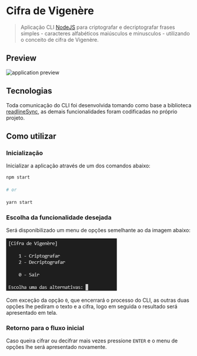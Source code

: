 # Cifra de Vigenère

> Aplicação CLI [NodeJS](https://nodejs.org/) para criptografar e decriptografar frases simples  - caracteres alfabéticos maiúsculos e minusculos - utilizando o conceito de cifra de Vigenère.



## Preview

![application preview](https://github.com/barreto/vigenere-cipher/blob/main/assets/img/preview.gif?raw=true)

## Tecnologias  
Toda comunicação do CLI foi desenvolvida tomando como base a biblioteca [readlineSync](https://www.npmjs.com/package/readline-sync), as demais funcionalidades foram codificadas no próprio projeto.

## Como utilizar

### Inicialização
Inicializar a aplicação através de um dos comandos abaixo:
```sh
npm start

# or

yarn start
```

### Escolha da funcionalidade desejada
Será disponibilizado um menu de opções semelhante ao da imagem abaixo:

![cli options](https://github.com/barreto/vigenere-cipher/blob/main/assets/img/cli-options.png?raw=true)

Com exceção da opção ```0```, que encerrará o processo do CLI, as outras duas opções lhe pediram o texto e a cifra, logo em seguida o resultado será apresentado em tela.

### Retorno para o fluxo inicial
Caso queira cifrar ou decifrar mais vezes pressione ```ENTER``` e o menu de opções lhe será apresentado novamente.